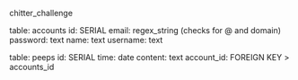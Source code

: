 chitter_challenge

table: accounts
id: SERIAL
email: regex_string (checks for @ and domain)
password: text
name: text
username: text

table: peeps
id: SERIAL
time: date
content: text
account_id: FOREIGN KEY > accounts_id